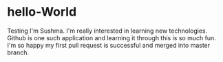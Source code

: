 # hello-World
Testing
I'm Sushma. I'm really interested in learning new technologies. Github is one such application and learning it through this is so much fun.
I'm so happy my first pull request is successful and merged into master branch. 
